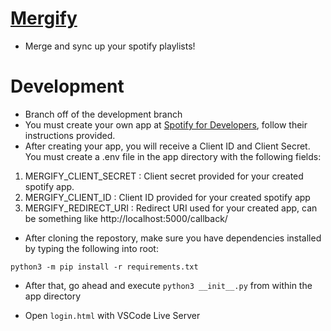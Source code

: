 # [Mergify](http://mergifymusic.com)

- Merge and sync up your spotify playlists!

# Development 

- Branch off of the development branch 
- You must create your own app at [Spotify for Developers](https://developer.spotify.com/), follow their instructions provided. 
- After creating your app, you will receive a Client ID and Client Secret. 
You must create a .env file in the app directory with the following fields:
1. MERGIFY_CLIENT_SECRET : Client secret provided for your created spotify app.
2. MERGIFY_CLIENT_ID : Client ID provided for your created spotify app
3. MERGIFY_REDIRECT_URI : Redirect URI used for your created app, can be something like http://localhost:5000/callback/

- After cloning the repostory, make sure you have dependencies installed by typing the following into root: 

`python3 -m pip install -r requirements.txt`

- After that, go ahead and execute `python3 __init__.py` from within the app directory

- Open `login.html` with VSCode Live Server 

